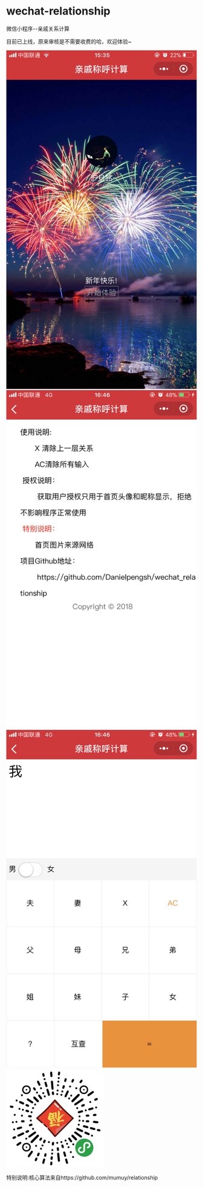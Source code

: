 # wechat-relationship
微信小程序--亲戚关系计算


目前已上线，原来审核是不需要收费的哈，欢迎体验~

![image](https://github.com/0x4096/wechat-relationship/blob/master/images/1.png)
![image](https://github.com/0x4096/wechat-relationship/blob/master/images/2.png)
![image](https://github.com/0x4096/wechat-relationship/blob/master/images/3.png)
![image](https://github.com/0x4096/wechat-relationship/blob/master/images/%E5%B0%8F%E7%A8%8B%E5%BA%8F%E7%A0%81.jpg)

特别说明:核心算法来自https://github.com/mumuy/relationship